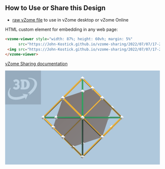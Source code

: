 
## How to Use or Share this Design

 - [raw vZome file](<https://raw.githubusercontent.com/John-Kostick/vzome-sharing/main/2022/07/07/17-22-46-Octahedron-plus-mirror/Octahedron-plus-mirror.vZome>) to use in vZome desktop or vZome Online
 
 HTML custom element for embedding in any web page:
 ```html
<vzome-viewer style="width: 87%; height: 60vh; margin: 5%"
       src="https://John-Kostick.github.io/vzome-sharing/2022/07/07/17-22-46-Octahedron-plus-mirror/Octahedron-plus-mirror.vZome" >
  <img src="https://John-Kostick.github.io/vzome-sharing/2022/07/07/17-22-46-Octahedron-plus-mirror/Octahedron-plus-mirror.png" />
</vzome-viewer>
 ```

[vZome Sharing documentation](https://vzome.github.io/vzome/sharing.html#how-it-works)

![Image](<Octahedron-plus-mirror.png>)

